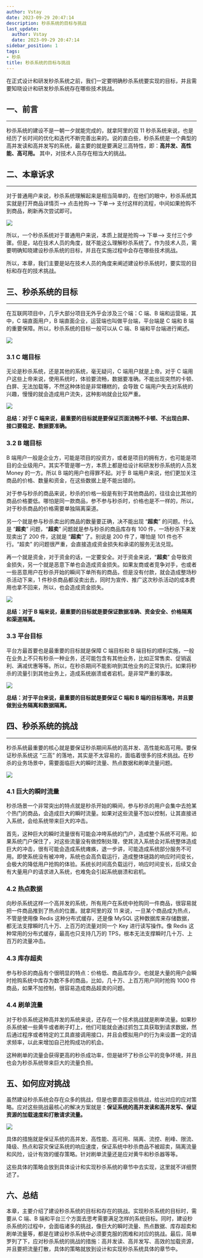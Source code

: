 ```yaml
---
author: Vstay
date: 2023-09-29 20:47:14
description: 秒杀系统的目标与挑战
last_update:
  author: Vstay
  date: 2023-09-29 20:47:14
sidebar_position: 1
tags:
- 秒杀
title: 秒杀系统的目标与挑战
---
```


在正式设计和研发秒杀系统之前，我们一定要明确秒杀系统要实现的目标，并且需要知晓设计和研发秒杀系统存在哪些技术挑战。

## 一、前言
--------

秒杀系统的建设不是一朝一夕就能完成的，就拿阿里的双 11 秒杀系统来说，也是经历了长时间的优化和迭代不断完善出来的。说的直白些，秒杀系统是一个典型的高并发读和高并发写的系统，最主要的就是要满足三高特性，即：**高并发、高性能、高可用。** 其中，对技术人员存在相当大的挑战。

## 二、本章诉求
----------

对于普通用户来说，秒杀系统理解起来是相当简单的，在他们的眼中，秒杀系统其实就是打开商品详情页——> 点击抢购——> 下单——> 支付这样的流程，中间如果抢购不到商品，刷新再次尝试即可。

![](https://cdn.jsdelivr.net/gh/Vstay97/Img_storage@master/blog/2023/%E7%A7%92%E6%9D%80%E7%B3%BB%E7%BB%9F%E7%9A%84%E7%9B%AE%E6%A0%87%E4%B8%8E%E6%8C%91%E6%88%98/FswSTAhN7yIuIBQYM2xrLgAHvsdA)

所以，一个秒杀系统对于普通用户来说，本质上就是抢购——> 下单——> 支付三个步骤。但是，站在技术人员的角度，就不能这么理解秒杀系统了。作为技术人员，需要明确知晓建设秒杀系统的目标，并且在实施过程中会存在哪些技术挑战。

所以，本章，我们主要是站在技术人员的角度来阐述建设秒杀系统时，要实现的目标和存在的技术挑战。

## 三、秒杀系统的目标
-------------

在互联网项目中，几乎大部分项目无外乎会涉及三个端：C 端、B 端和运营端，其中，C 端直面用户，B 端直面企业，运营端也叫做平台端，平台端是 C 端和 B 端的重要保障。所以，秒杀系统的目标一般可以从 C 端、B 端和平台端进行阐述。

![](https://cdn.jsdelivr.net/gh/Vstay97/Img_storage@master/blog/2023/%E7%A7%92%E6%9D%80%E7%B3%BB%E7%BB%9F%E7%9A%84%E7%9B%AE%E6%A0%87%E4%B8%8E%E6%8C%91%E6%88%98/Fpubcy0CKdjZBBzKHnZd22heBT7X)

### 3.1 C 端目标

无论是秒杀系统，还是其他的系统，毫无疑问，C 端用户就是上帝。对于 C 端用户这些上帝来说，使用系统时，体验要流畅，数据要准确。不能出现突然的卡顿、白屏、无法加载等，不然这种体验是非常糟糕的，会导致 C 端用户失去对系统的兴趣，慢慢的就会造成用户流失，这种影响就会比较严重。

![](https://cdn.jsdelivr.net/gh/Vstay97/Img_storage@master/blog/2023/%E7%A7%92%E6%9D%80%E7%B3%BB%E7%BB%9F%E7%9A%84%E7%9B%AE%E6%A0%87%E4%B8%8E%E6%8C%91%E6%88%98/Fn8zZ0aViikbVEATZyUu3AOY30Ut)

**总结：对于 C 端来说，最重要的目标就是要保证页面流畅不卡顿、不出现白屏、接口要稳定、数据要准确。**

### 3.2 B 端目标

B 端用户一般是企业方，可能是项目的投资方，或者是项目的拥有方，也可能是项目的企业级用户。其实不管是哪一方，本质上都是给设计和研发秒杀系统的人员发 Money 的一方。所以 B 端的用户也得罪不起。对于 B 端用户来说，他们更加关注商品的价格、数量和资金，在这些数据上是不能出错的。

对于参与秒杀的商品来说，秒杀的价格一般是有别于其他商品的，往往会比其他的商品价格要低。哪怕是同一款商品，参不参与秒杀时，价格也是不一样的，所以，对于秒杀商品的价格需要单独隔离渠道。

另一个就是参与秒杀卖出的商品的数量要正确，决不能出现 “**超卖**” 的问题。什么是 “**超卖**” 问题，“**超卖**” 问题就是参与秒杀的商品库存有 100 件，一场秒杀下来发现卖出了 200 件，这就是 “**超卖**” 了。别说是 200 件了，哪怕是 101 件也不行。“超卖” 的问题很严重，会直接造成资金损失和承诺的服务无法兑现。

再一个就是资金，对于资金的话，一定要安全。对于资金来说，“**超卖**” 会导致资金损失，另一个就是恶意下单也会造成资金损失。如果友商或者竞争对手，也或者一些恶意用户在秒杀开始的瞬间下单所有的商品，但是没有付款，就会造成整场秒杀活动下来，1 件秒杀商品都没卖出去，同时为宣传、推广这次秒杀活动的成本费用也拿不回来，所以，也会造成资金损失。

![](https://cdn.jsdelivr.net/gh/Vstay97/Img_storage@master/blog/2023/%E7%A7%92%E6%9D%80%E7%B3%BB%E7%BB%9F%E7%9A%84%E7%9B%AE%E6%A0%87%E4%B8%8E%E6%8C%91%E6%88%98/FvuaqZI4NinsTaEYo-tC73KB4Ata)

**总结：对于 B 端来说，最重要的目标就是要保证数据准确、资金安全、价格隔离和渠道隔离。**

### 3.3 平台目标

平台方最首要也是最重要的目标就是保障 C 端目标和 B 端目标的顺利实施，一般在业务上不只有秒杀一种业务，还可能包含有其他业务，比如正常售卖、促销返利、满减优惠等等。所以，在秒杀期间不能影响到其他业务的正常执行。如果将秒杀的流量引到其他业务上，造成系统崩溃或者宕机，是非常严重的事故。

![](https://cdn.jsdelivr.net/gh/Vstay97/Img_storage@master/blog/2023/%E7%A7%92%E6%9D%80%E7%B3%BB%E7%BB%9F%E7%9A%84%E7%9B%AE%E6%A0%87%E4%B8%8E%E6%8C%91%E6%88%98/FioIyfekmcDfRl_O-2tUrv069pIq)

**总结：对于平台来说，最重要的目标就是要保证 C 端和 B 端的目标落地，并且要做到业务隔离和数据隔离。**

## 四、秒杀系统的挑战
-------------

秒杀系统最重要的核心就是要保证秒杀期间系统的高并发、高性能和高可用。要保证秒杀系统这 “三高” 的落地，其实是不太容易的，面临着很多的技术挑战。在秒杀的业务场景中，需要面临巨大的瞬时流量、热点数据和刷单流量问题。

![](https://cdn.jsdelivr.net/gh/Vstay97/Img_storage@master/blog/2023/%E7%A7%92%E6%9D%80%E7%B3%BB%E7%BB%9F%E7%9A%84%E7%9B%AE%E6%A0%87%E4%B8%8E%E6%8C%91%E6%88%98/FqEuwUxOCUaWRnWk-YcQfNsIqTd5)

### **4.1 巨大的瞬时流量**

秒杀场景一个非常突出的特点就是秒杀开始的瞬间，参与秒杀的用户会集中去抢某个热门的商品，会造成巨大的瞬时流量。如果对这些流量不加以控制，让其直接进入系统，会给系统带来巨大的冲击。

首先，这种巨大的瞬时流量很有可能会冲垮系统的门户，造成整个系统不可用。如果系统门户保住了，对这些流量没有做控制处理，使其流入系统会对系统整体造成巨大的冲击，很有可能会造成系统瘫痪，退一步讲，可能造成系统部分服务不可用。即使系统没有被冲垮，系统也会高负载运行，造成整体链路的响应时间变长，会极大的降低用户抢购的体验。系统长时间高负载运行，响应时间变长，后续又会有大量用户的请求进入系统，也难免会引起系统崩溃和宕机。

### **4.2 热点数据**

向秒杀系统这样一个高并发的系统，所有用户在系统中抢购同一件商品，很容易就把一件商品推到了热点的位置。就拿阿里的双 11 来说，一旦某个商品成为热点，不管是使用像 Redis 这种分布式缓存，还是像 MySQL 这种数据库来存储数据，都无法支撑瞬时几十万、上百万的流量对同一个 Key 进行读写操作。像 Redis 这种常用的分布式缓存，最高也只支持几万的 TPS，根本无法支撑瞬时几十万、上百万的流量冲击。

### **4.3 库存超卖**

参与秒杀的商品有个很明显的特点：价格低、商品库存少。也就是大量的用户会瞬时抢购系统中库存为数不多的商品，比如，几十万、上百万用户同时抢购 1000 件商品，如果不加控制，很容易造成商品超卖的问题。

### **4.4 刷单流量**

对于秒杀系统这种高并发的系统来说，还存在一个技术挑战就是刷单流量。如果秒杀系统被一些黄牛或者刷子盯上，他们可能就会通过抓包工具获取到请求数据，然后通过程序或者特定的工具直接调用接口，并且会模拟用户的行为来设置一定的请求频率，以此来增加自己抢购成功的机会。

这种刷单的流量会获得更高的秒杀成功率，但是破坏了秒杀公平的竞争环境，并且也会为秒杀系统带来巨大的流量负担。

**五、如何应对挑战**
------------

虽然建设秒杀系统会存在众多的挑战，但是也要直面这些挑战，给出对应的应对策略。应对这些挑战最核心的解决方案就是：**保证系统的高并发读和高并发写、保证资源的加载速度和打散请求流量。**

![](https://cdn.jsdelivr.net/gh/Vstay97/Img_storage@master/blog/2023/%E7%A7%92%E6%9D%80%E7%B3%BB%E7%BB%9F%E7%9A%84%E7%9B%AE%E6%A0%87%E4%B8%8E%E6%8C%91%E6%88%98/FgvVBpl07RkaKBbPcr3nGg46gLH0)

具体的措施就是保证系统的高并发、高性能、高可用、隔离、流控、削峰、限流、降级、热点和容灾保证系统的响应速度，保证系统中秒杀商品不被超卖，隔离流量和风险，设计有效的缓存策略。针对刷单流量还是应对黄牛和秒杀器等等。

这些具体的策略会放到具体设计和实现秒杀系统的章节中去实现，这里就不详细赘述了。

**六、总结**
--------

本章，主要介绍了建设秒杀系统的目标和存在的挑战。实现秒杀系统的目标时，需要从 C 端、B 端和平台三个方面去思考需要满足怎样的系统目标。同时，建设秒杀系统的过程中，会面临诸多的挑战，像巨大的瞬时流量、热点数据、库存超卖和刷单流量等，都是在建设秒杀系统中必须要克服的困难和对应的挑战。最后，简单罗列了下，应对秒杀系统的挑战的措施：高并发读、高并发写、高效的加载资源，并且要把流量打散，具体的策略就放到设计和实现秒杀系统具体的章节中。


